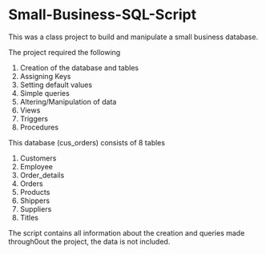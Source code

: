 # Small-Business-SQL-Script

This was a class project to build and manipulate a small business database. 

The project required the following 
  1.	Creation of the database and tables
  2.	Assigning Keys 
  3.	Setting default values 
  4.	Simple queries 
  5.	Altering/Manipulation of data
  6.	Views
  7.	Triggers
  8.	Procedures

This database (cus_orders) consists of 8 tables 
  1.	Customers
  2.	Employee
  3.	Order_details
  4.	Orders
  5.	Products 
  6.	Shippers
  7.	Suppliers 
  8.	Titles 



The script contains all information about the creation and queries made through0out the project, the data is not included.
